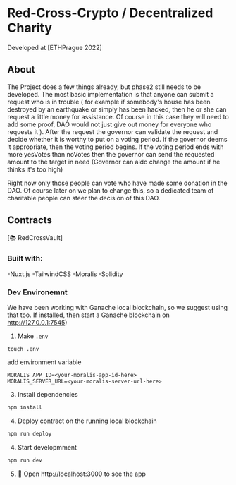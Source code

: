 # Red-Cross-Crypto / Decentralized Charity
Developed at [ETHPrague 2022]  

## About
The Project does a few things already, but phase2 still needs to be developed. The most basic implementation is that anyone can submit a request who is in trouble ( for example if somebody's house has been destroyed by an earthquake or simply has been hacked, then he or she can request a little money for assistance. Of course in this case they will need to add some proof, DAO would not just give out money for everyone who requests it ). After the request the governor can validate the request and decide whether it is worthy to put on a voting period. If the governor deems it appropriate, then the voting period begins. If the voting period ends with more yesVotes than noVotes then the governor can send the requested amount to the target in need (Governor can aldo change the amount if he thinks it's too high)

Right now only those people can vote who have made some donation in the DAO. Of course later on we plan to change this, so a dedicated team of charitable people can steer the decision of this DAO.

## Contracts

[📚 RedCrossVault]

### Built with:

-Nuxt.js
-TailwindCSS
-Moralis
-Solidity


### Dev Environemnt

We have been working with Ganache local blockchain, so we suggest using that too. If installed, then start a Ganache blockchain on http://127.0.0.1:7545)

1. Make `.env`

```shell
touch .env
```

add environment variable

```text
MORALIS_APP_ID=<your-moralis-app-id-here>
MORALIS_SERVER_URL=<your-moralis-server-url-here>
```

3. Install dependencies

```bash
npm install
```

4. Deploy contract on the running local blockchain

```bash
npm run deploy
```

4. Start developmment

```bash
npm run dev
```

5. 📱 Open http://localhost:3000 to see the app